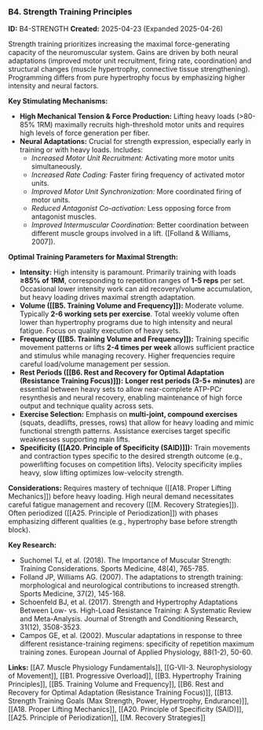 ### B4. Strength Training Principles
**ID:** B4-STRENGTH
**Created:** 2025-04-23 (Expanded 2025-04-26)

Strength training prioritizes increasing the maximal force-generating capacity of the neuromuscular system. Gains are driven by both neural adaptations (improved motor unit recruitment, firing rate, coordination) and structural changes (muscle hypertrophy, connective tissue strengthening). Programming differs from pure hypertrophy focus by emphasizing higher intensity and neural factors.

**Key Stimulating Mechanisms:**
- **High Mechanical Tension & Force Production:** Lifting heavy loads (>80-85% 1RM) maximally recruits high-threshold motor units and requires high levels of force generation per fiber.
- **Neural Adaptations:** Crucial for strength expression, especially early in training or with heavy loads. Includes:
    - *Increased Motor Unit Recruitment:* Activating more motor units simultaneously.
    - *Increased Rate Coding:* Faster firing frequency of activated motor units.
    - *Improved Motor Unit Synchronization:* More coordinated firing of motor units.
    - *Reduced Antagonist Co-activation:* Less opposing force from antagonist muscles.
    - *Improved Intermuscular Coordination:* Better coordination between different muscle groups involved in a lift. ([Folland & Williams, 2007]).

**Optimal Training Parameters for Maximal Strength:**
- **Intensity:** High intensity is paramount. Primarily training with loads **≥85% of 1RM**, corresponding to repetition ranges of **1-5 reps** per set. Occasional lower intensity work can aid recovery/volume accumulation, but heavy loading drives maximal strength adaptation.
- **Volume ([[B5. Training Volume and Frequency]]):** Moderate volume. Typically **2-6 working sets per exercise**. Total weekly volume often lower than hypertrophy programs due to high intensity and neural fatigue. Focus on quality execution of heavy sets.
- **Frequency ([[B5. Training Volume and Frequency]]):** Training specific movement patterns or lifts **2-4 times per week** allows sufficient practice and stimulus while managing recovery. Higher frequencies require careful load/volume management per session.
- **Rest Periods ([[B6. Rest and Recovery for Optimal Adaptation (Resistance Training Focus)]]):** **Longer rest periods (3-5+ minutes)** are essential between heavy sets to allow near-complete ATP-PCr resynthesis and neural recovery, enabling maintenance of high force output and technique quality across sets.
- **Exercise Selection:** Emphasis on **multi-joint, compound exercises** (squats, deadlifts, presses, rows) that allow for heavy loading and mimic functional strength patterns. Assistance exercises target specific weaknesses supporting main lifts.
- **Specificity ([[A20. Principle of Specificity (SAID)]]):** Train movements and contraction types specific to the desired strength outcome (e.g., powerlifting focuses on competition lifts). Velocity specificity implies heavy, slow lifting optimizes low-velocity strength.

**Considerations:** Requires mastery of technique ([[A18. Proper Lifting Mechanics]]) before heavy loading. High neural demand necessitates careful fatigue management and recovery ([[M. Recovery Strategies]]). Often periodized ([[A25. Principle of Periodization]]) with phases emphasizing different qualities (e.g., hypertrophy base before strength block).

**Key Research:**
- Suchomel TJ, et al. (2018). The Importance of Muscular Strength: Training Considerations. Sports Medicine, 48(4), 765-785.
- Folland JP, Williams AG. (2007). The adaptations to strength training: morphological and neurological contributions to increased strength. Sports Medicine, 37(2), 145-168.
- Schoenfeld BJ, et al. (2017). Strength and Hypertrophy Adaptations Between Low- vs. High-Load Resistance Training: A Systematic Review and Meta-Analysis. Journal of Strength and Conditioning Research, 31(12), 3508-3523.
- Campos GE, et al. (2002). Muscular adaptations in response to three different resistance-training regimens: specificity of repetition maximum training zones. European Journal of Applied Physiology, 88(1-2), 50-60.

**Links:** [[A7. Muscle Physiology Fundamentals]], [[G-VII-3. Neurophysiology of Movement]], [[B1. Progressive Overload]], [[B3. Hypertrophy Training Principles]], [[B5. Training Volume and Frequency]], [[B6. Rest and Recovery for Optimal Adaptation (Resistance Training Focus)]], [[B13. Strength Training Goals (Max Strength, Power, Hypertrophy, Endurance)]], [[A18. Proper Lifting Mechanics]], [[A20. Principle of Specificity (SAID)]], [[A25. Principle of Periodization]], [[M. Recovery Strategies]]